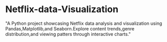 # Netflix-data-Visualization
"A Python project showcasing Netflix data analysis and visualization using Pandas,Matplotlib,and Seaborn.Explore content trends,genre distribution,and viewing patters through interactive charts."

